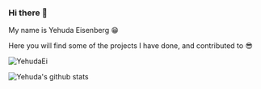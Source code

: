 ### Hi there 👋

My name is Yehuda Eisenberg 😁

Here you will find some of the projects I have done, and contributed to 😎

<p align="left"><img src="https://komarev.com/ghpvc/?username=YehudaEi" alt="YehudaEi" /></p>

![Yehuda's github stats](https://github-readme-stats.vercel.app/api?username=YehudaEi&show_icons=true&title_color=161e2e&icon_color=64748b&bg_color=fbfdfe&text_color=475569&cache_seconds=7200)
